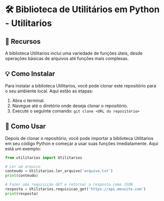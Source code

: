 # 🛠️ Biblioteca de Utilitários em Python - Utilitarios 

## 🌟 Recursos 

A biblioteca Utilitarios inclui uma variedade de funções úteis, desde operações básicas de arquivos até funções mais complexas.

## 💡 Como Instalar 

Para instalar a biblioteca Utilitarios, você pode clonar este repositório para o seu ambiente local. Aqui estão as etapas:

1. Abra o terminal.
2. Navegue até o diretório onde deseja clonar o repositório.
3. Execute o seguinte comando: `git clone <URL do repositório>`

## 🚀 Como Usar 

Depois de clonar o repositório, você pode importar a biblioteca Utilitarios em seu código Python e começar a usar suas funções imediatamente. Aqui está um exemplo:

```python
from utilitarios import Utilitarios

# Ler um arquivo
conteudo = Utilitarios.ler_arquivo('arquivo.txt')
print(conteudo)

# Fazer uma requisição GET e retornar a resposta como JSON
resposta = Utilitarios.requisicao_get('https://api.meusite.com')
print(resposta)
